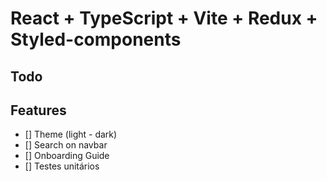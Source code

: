 # React + TypeScript + Vite + Redux + Styled-components

## Todo

## Features

-   [] Theme (light - dark)
-   [] Search on navbar
-   [] Onboarding Guide
-   [] Testes unitários
